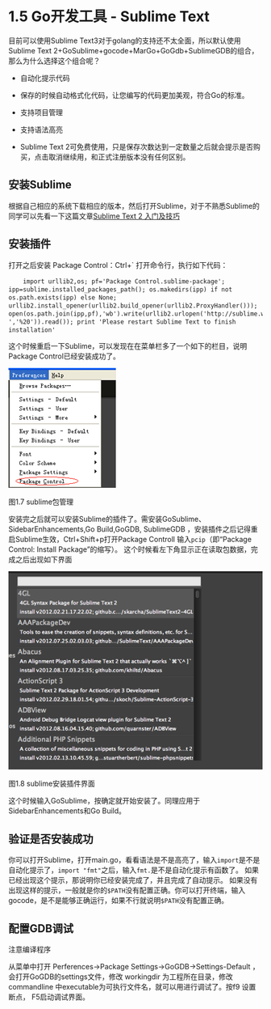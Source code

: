 # 1.5 Go开发工具 - Sublime Text

目前可以使用Sublime Text3对于golang的支持还不太全面，所以默认使用Sublime Text 2+GoSublime+gocode+MarGo+GoGdb+SublimeGDB的组合，那么为什么选择这个组合呢？

  - 自动化提示代码

  - 保存的时候自动格式化代码，让您编写的代码更加美观，符合Go的标准。
  - 支持项目管理
	
  - 支持语法高亮
  - Sublime Text 2可免费使用，只是保存次数达到一定数量之后就会提示是否购买，点击取消继续用，和正式注册版本没有任何区别。

## 安装Sublime
  根据自己相应的系统下载相应的版本，然后打开Sublime，对于不熟悉Sublime的同学可以先看一下这篇文章[Sublime Text 2 入门及技巧](http://lucifr.com/139225/sublime-text-2-tricks-and-tips/)

## 安装插件
打开之后安装 Package Control：Ctrl+` 打开命令行，执行如下代码：

		import urllib2,os; pf='Package Control.sublime-package'; ipp=sublime.installed_packages_path(); os.makedirs(ipp) if not os.path.exists(ipp) else None; urllib2.install_opener(urllib2.build_opener(urllib2.ProxyHandler())); open(os.path.join(ipp,pf),'wb').write(urllib2.urlopen('http://sublime.wbond.net/'+pf.replace(' ','%20')).read()); print 'Please restart Sublime Text to finish installation'

   这个时候重启一下Sublime，可以发现在在菜单栏多了一个如下的栏目，说明Package Control已经安装成功了。

  ![](images/1.4.sublime3.png)

图1.7 sublime包管理


安装完之后就可以安装Sublime的插件了。需安装GoSublime、SidebarEnhancements,Go Build,GoGDB, SublimeGDB ，安装插件之后记得重启Sublime生效，Ctrl+Shift+p打开Package Controll 输入`pcip`（即“Package Control: Install Package”的缩写）。  这个时候看左下角显示正在读取包数据，完成之后出现如下界面

  ![](images/1.4.sublime4.png)

图1.8 sublime安装插件界面

  这个时候输入GoSublime，按确定就开始安装了。同理应用于SidebarEnhancements和Go Build。

## 验证是否安装成功

你可以打开Sublime，打开main.go，看看语法是不是高亮了，输入`import`是不是自动化提示了，`import "fmt"`之后，输入`fmt.`是不是自动化提示有函数了。 如果已经出现这个提示，那说明你已经安装完成了，并且完成了自动提示。 如果没有出现这样的提示，一般就是你的`$PATH`没有配置正确。你可以打开终端，输入gocode，是不是能够正确运行，如果不行就说明`$PATH`没有配置正确。
  

## 配置GDB调试

注意编译程序

从菜单中打开 Perferences->Package Settings->GoGDB->Settings-Default ，会打开GoGDB的settings文件，修改 workingdir 为工程所在目录，修改 commandline 中executable为可执行文件名，就可以用进行调试了。按f9 设置断点，  F5启动调试界面。
